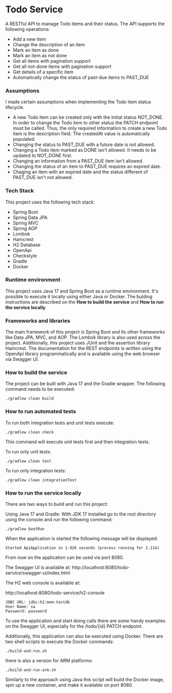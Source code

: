 # Todo Service 

A RESTful API to manage Todo items and their status. The API supports the following operations:

* Add a new item
* Change the description of an item
* Mark an item as done
* Mark an item as not done
* Get all items with pagination support
* Get all not-done items with pagination support
* Get details of a specific item
* Automatically change the status of past-due items to PAST_DUE

### Assumptions

I made certain assumptions when implementing the Todo item status lifecycle.

* A new Todo item can be created only with the initial status NOT_DONE. In order to change the Todo item to other status the PATCH endpoint must be called. Thus, the only required information to create a new Todo item is the description field. The createdAt value is automatically populated.
* Changing the status to PAST_DUE with a future date is not allowed.
* Changing a Todo item marked as DONE isn't allowed. It needs to be updated to NOT_DONE first.
* Changing an information from a PAST_DUE item isn't allowed.
* Changing the status of an item to PAST_DUE requires an expired date.
* Chaging an item with an expired date and the status different of PAST_DUE isn't not allowed.

### Tech Stack

This project uses the following tech stack:

* Spring Boot
* Spring Data JPA
* Spring MVC
* Spring AOP
* Lombok
* Hamcrest
* H2 Database
* OpenApi
* Checkstyle
* Gradle
* Docker

### Runtime environment

This project uses Java 17 and Spring Boot as a runtime environment. It's possible to execute it locally using either Java or Docker. The bulding instructions are described on the **How to build the service** and **How to run the service locally**.

### Frameworks and libraries

The main framework of this project is Spring Boot and its other frameworks like Data JPA, MVC, and AOP. The Lombok library is also used across the project. Additionally, this project uses JUnit and the assertion library Hamcrest.
The documentation for the REST endpoints is written using the OpenApi library programmatically and is available using the web browser via Swagger UI.

### How to build the service

The project can be built with Java 17 and the Gradle wrapper. The following command needs to be executed:

```
./gradlew clean build
```

### How to run automated tests

To run both integration tests and unit tests execute:

```
./gradlew clean check
```
This command will execute unit tests first and then integration tests.

To run only unit tests:
```
./gradlew clean test
```

To run only integration tests:
```
./gradlew clean integrationTest
```

### How to run the service locally

There are two ways to build and run this project:

Using Java 17 and Gradle: With JDK 17 installed go to the root directory using the console and run the following command:

```
./gradlew bootRun
```

When the application is started the following message will be displayed:

```
Started ApiApplication in 1.926 seconds (process running for 2.114)
```

From now on the application can be used via port 8080.

The Swagger UI is available at:
http://localhost:8080/todo-service/swagger-ui/index.html

The H2 web console is available at:

http://localhost:8080/todo-service/h2-console

```
JDBC URL: jdbc:h2:mem:testdb
User Name: sa
Password: password
```

To use the application and start doing calls there are some handy examples on the Swagger UI, especially for the /todo/{id} PATCH endpoint.

Additionally, this application can also be executed using Docker. There are two shell scripts to execute the Docker commands:

```
./build-and-run.sh
```

there is also a version for ARM platforms:

```
./build-and-run-arm.sh
```

Similarly to the approach using Java this script will build the Docker image, spin up a new container, and make it available on port 8080. 